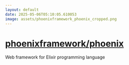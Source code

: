 ```yaml
---
layout: default
date: 2025-05-06T05:10:05.610053
image: assets/phoenixframework_phoenix_cropped.png
---
```


# [phoenixframework/phoenix](https://github.com/phoenixframework/phoenix)

Web framework for Elixir programming language
